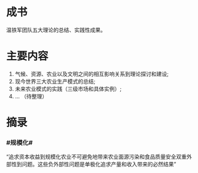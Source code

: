 # 成书
温铁军团队五大理论的总结、实践性成果。

# 主要内容
1. 气候、资源、农业以及文明之间的相互影响关系到理论探讨和建设;
2. 现今世界三大农业生产模式的总结;
3. 未来农业模式的实践（三级市场和具体实例）;
4. ... （待整理）

# 摘录
### #规模化# 
“追求资本收益到规模化农业不可避免地带来农业面源污染和食品质量安全双重外部性到问题。这些负外部性问题是单极化追求产量和收入带来的必然结果”
